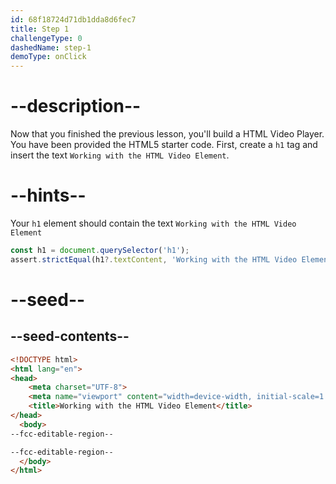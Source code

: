 ```yaml
---
id: 68f18724d71db1dda8d6fec7
title: Step 1
challengeType: 0
dashedName: step-1
demoType: onClick
---
```


# --description--

Now that you finished the previous lesson, you'll build a HTML Video Player. 
You have been provided the HTML5 starter code. First, create a `h1` tag and
insert the text `Working with the HTML Video Element`.

# --hints--

Your `h1` element should contain the text `Working with the HTML Video Element`

```js
const h1 = document.querySelector('h1');
assert.strictEqual(h1?.textContent, 'Working with the HTML Video Element');
```

# --seed--

## --seed-contents--

```html
<!DOCTYPE html>
<html lang="en">
<head>
    <meta charset="UTF-8">
    <meta name="viewport" content="width=device-width, initial-scale=1.0">
    <title>Working with the HTML Video Element</title>
</head>
  <body>
--fcc-editable-region--

--fcc-editable-region--
  </body>
</html>
```
